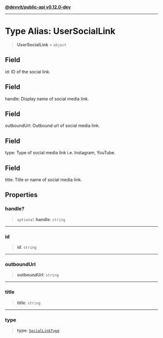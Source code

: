 [**@devvit/public-api v0.12.0-dev**](../../README.md)

---

# Type Alias: UserSocialLink

> **UserSocialLink** = `object`

## Field

id: ID of the social link.

## Field

handle: Display name of social media link.

## Field

outboundUrl: Outbound url of social media link.

## Field

type: Type of social media link i.e. Instagram, YouTube.

## Field

title: Title or name of social media link.

## Properties

<a id="handle"></a>

### handle?

> `optional` **handle**: `string`

---

<a id="id"></a>

### id

> **id**: `string`

---

<a id="outboundurl"></a>

### outboundUrl

> **outboundUrl**: `string`

---

<a id="title"></a>

### title

> **title**: `string`

---

<a id="type"></a>

### type

> **type**: [`SocialLinkType`](../enumerations/SocialLinkType.md)
